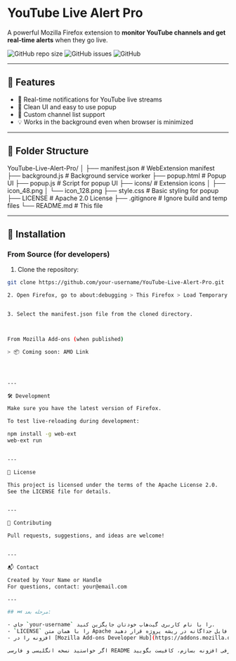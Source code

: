 # YouTube Live Alert Pro

A powerful Mozilla Firefox extension to **monitor YouTube channels and get real-time alerts** when they go live.

![GitHub repo size](https://img.shields.io/github/repo-size/your-username/YouTube-Live-Alert-Pro)
![GitHub issues](https://img.shields.io/github/issues/your-username/YouTube-Live-Alert-Pro)
![GitHub](https://img.shields.io/github/license/your-username/YouTube-Live-Alert-Pro)

---

## 🌟 Features

- 🔔 Real-time notifications for YouTube live streams
- 🧩 Clean UI and easy to use popup
- 🎯 Custom channel list support
- 💡 Works in the background even when browser is minimized

---

## 📁 Folder Structure

YouTube-Live-Alert-Pro/ │ ├── manifest.json           # WebExtension manifest ├── background.js           # Background service worker ├── popup.html              # Popup UI ├── popup.js                # Script for popup UI ├── icons/                  # Extension icons │   ├── icon_48.png │   └── icon_128.png ├── style.css               # Basic styling for popup ├── LICENSE                 # Apache 2.0 License ├── .gitignore              # Ignore build and temp files └── README.md               # This file

---

## 🔧 Installation

### From Source (for developers)

1. Clone the repository:

```bash
git clone https://github.com/your-username/YouTube-Live-Alert-Pro.git

2. Open Firefox, go to about:debugging > This Firefox > Load Temporary Add-on.


3. Select the manifest.json file from the cloned directory.



From Mozilla Add-ons (when published)

> 📦 Coming soon: AMO Link




---

🛠️ Development

Make sure you have the latest version of Firefox.

To test live-reloading during development:

npm install -g web-ext
web-ext run


---

📜 License

This project is licensed under the terms of the Apache License 2.0.
See the LICENSE file for details.


---

🤝 Contributing

Pull requests, suggestions, and ideas are welcome!


---

📬 Contact

Created by Your Name or Handle
For questions, contact: your@email.com

---

## ⏭️ مرحله بعد:

- جای `your-username` را با نام کاربری گیت‌هاب خودتان جایگزین کنید.
- `LICENSE` را با همان متن Apache که فرستادید به صورت فایل جداگانه در ریشه پروژه قرار دهید.
- افزونه را در [Mozilla Add-ons Developer Hub](https://addons.mozilla.org/developers/) بارگذاری کنید.

اگر خواستید نسخه انگلیسی و فارسی README یا صفحه معرفی رسمی‌تر بنویسم، یا حتی یک سایت برای معرفی افزونه بسازم، کافیست بگویید.

